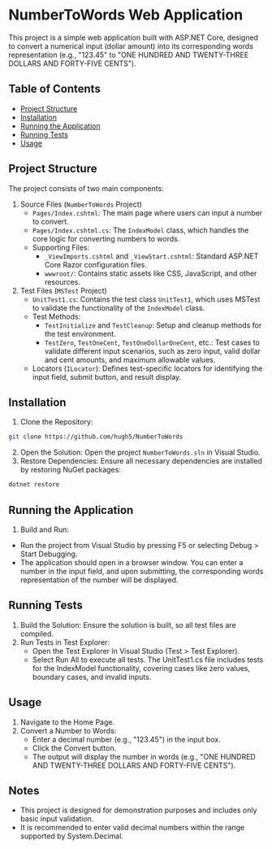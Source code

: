 # NumberToWords Web Application
This project is a simple web application built with ASP.NET Core, designed to convert a numerical input (dollar amount) into its corresponding words representation (e.g., "123.45" to "ONE HUNDRED AND TWENTY-THREE DOLLARS AND FORTY-FIVE CENTS").

## Table of Contents
- [Project Structure](#project-structure)
- [Installation](#installation)
- [Running the Application](#running-the-application)
- [Running Tests](#running-tests)
- [Usage](#usage)

## Project Structure
The project consists of two main components:
1. Source Files (`NumberToWords` Project)
	- `Pages/Index.cshtml`: The main page where users can input a number to convert.
	- `Pages/Index.cshtml.cs`: The `IndexModel` class, which handles the core logic for converting numbers to words.
	- Supporting Files:
		- `_ViewImports.cshtml` and `_ViewStart.cshtml`: Standard ASP.NET Core Razor configuration files.
		- `wwwroot/`: Contains static assets like CSS, JavaScript, and other resources.
2. Test Files (`MSTest` Project)
	- `UnitTest1.cs`: Contains the test class `UnitTest1`, which uses MSTest to validate the functionality of the `IndexModel` class.
	- Test Methods:
		- `TestInitialize` and `TestCleanup`: Setup and cleanup methods for the test environment.
		- `TestZero`, `TestOneCent`, `TestOneDollarOneCent`, etc.: Test cases to validate different input scenarios, such as zero input, valid dollar and cent amounts, and maximum allowable values.
	- Locators (`ILocator`): Defines test-specific locators for identifying the input field, submit button, and result display.


## Installation
1. Clone the Repository:
```bash
git clone https://github.com/hugh5/NumberToWords
```
2. Open the Solution: Open the project `NumberToWords.sln` in Visual Studio.
3. Restore Dependencies: Ensure all necessary dependencies are installed by restoring NuGet packages:
```bash
dotnet restore
```


## Running the Application
1. Build and Run:
- Run the project from Visual Studio by pressing F5 or selecting Debug > Start Debugging.
- The application should open in a browser window. You can enter a number in the input field, and upon submitting, the corresponding words representation of the number will be displayed.


## Running Tests
1. Build the Solution: Ensure the solution is built, so all test files are compiled.
2. Run Tests in Test Explorer:
	- Open the Test Explorer in Visual Studio (Test > Test Explorer).
	- Select Run All to execute all tests.
The UnitTest1.cs file includes tests for the IndexModel functionality, covering cases like zero values, boundary cases, and invalid inputs.

## Usage
1. Navigate to the Home Page.
2. Convert a Number to Words:
	- Enter a decimal number (e.g., "123.45") in the input box.
	- Click the Convert button.
	- The output will display the number in words (e.g., "ONE HUNDRED AND TWENTY-THREE DOLLARS AND FORTY-FIVE CENTS").


## Notes
- This project is designed for demonstration purposes and includes only basic input validation.
- It is recommended to enter valid decimal numbers within the range supported by System.Decimal.
